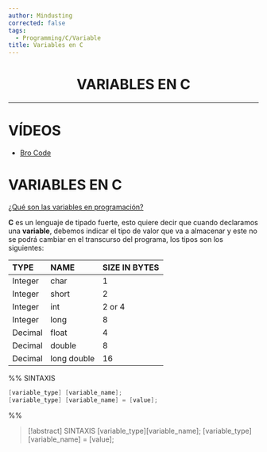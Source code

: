 ```yaml
---
author: Mindusting
corrected: false
tags:
  - Programming/C/Variable
title: Variables en C
---
```


<h1 style="text-align:center;">VARIABLES EN C</h1>

---

# VÍDEOS

- [Bro Code](https://youtu.be/aIQk1O08zpg)

# VARIABLES EN C

[¿Qué son las variables en programación?](../pc/pc_variable.md)

**C** es un lenguaje de tipado fuerte, esto quiere decir que cuando declaramos una **variable**, debemos indicar el tipo de valor que va a almacenar y este no se podrá cambiar en el transcurso del programa, los tipos son los siguientes:

| TYPE    | NAME        | SIZE IN BYTES |
|:------- |:----------- |:------------- |
| Integer | char        | 1             |
| Integer | short       | 2             |
| Integer | int         | 2 or 4        |
| Integer | long        | 8             |
| Decimal | float       | 4             |
| Decimal | double      | 8             |
| Decimal | long double | 16            |

%%
SINTAXIS

```c
[variable_type] [variable_name];
[variable_type] [variable_name] = [value];
```
%%

> [!abstract] SINTAXIS
> <span class="italic key-word-color">[variable_type]</span><span class="italic variable-color">[variable_name]</span>;
> <span class="italic key-word-color">[variable_type]</span><span class="italic variable-color">[variable_name]</span> = <span class="italic grey">[value]</span>;
